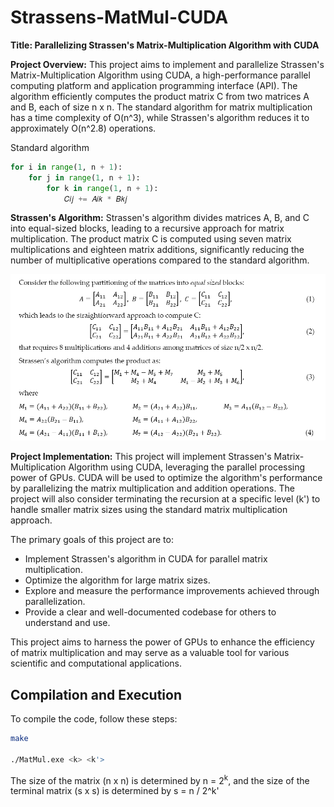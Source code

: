 # Strassens-MatMul-CUDA

**Title: Parallelizing Strassen's Matrix-Multiplication Algorithm with CUDA**

**Project Overview:**
This project aims to implement and parallelize Strassen's Matrix-Multiplication Algorithm using CUDA, a high-performance parallel computing platform and application programming interface (API). The algorithm efficiently computes the product matrix C from two matrices A and B, each of size n x n. The standard algorithm for matrix multiplication has a time complexity of O(n^3), while Strassen's algorithm reduces it to approximately O(n^2.8) operations.

Standard algorithm

```python
for i in range(1, n + 1):
    for j in range(1, n + 1):
        for k in range(1, n + 1):
            𝐶𝑖𝑗 += 𝐴𝑖𝑘 * 𝐵𝑘𝑗
```

**Strassen's Algorithm:**
Strassen's algorithm divides matrices A, B, and C into equal-sized blocks, leading to a recursive approach for matrix multiplication. The product matrix C is computed using seven matrix multiplications and eighteen matrix additions, significantly reducing the number of multiplicative operations compared to the standard algorithm.

![Strassen's Algorithm](https://github.com/susavlsh10/Strassens-MatMul-CUDA/blob/main/algorithm.png)




**Project Implementation:**
This project will implement Strassen's Matrix-Multiplication Algorithm using CUDA, leveraging the parallel processing power of GPUs. CUDA will be used to optimize the algorithm's performance by parallelizing the matrix multiplication and addition operations. The project will also consider terminating the recursion at a specific level (k') to handle smaller matrix sizes using the standard matrix multiplication approach.

The primary goals of this project are to:
- Implement Strassen's algorithm in CUDA for parallel matrix multiplication.
- Optimize the algorithm for large matrix sizes.
- Explore and measure the performance improvements achieved through parallelization.
- Provide a clear and well-documented codebase for others to understand and use.

This project aims to harness the power of GPUs to enhance the efficiency of matrix multiplication and may serve as a valuable tool for various scientific and computational applications.


## Compilation and Execution

To compile the code, follow these steps:

```bash
make

./MatMul.exe <k> <k'>

```
The size of the matrix (n x n) is determined by n = 2<sup>k</sup>, and the size of the terminal matrix (s x s) is determined by s = n / 2^k'


